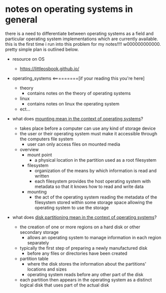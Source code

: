 # notes on operating systems in general

there is a need to differentiate between operating systems as a field and particular operating system implementations which are currently available. this is the first time i run into this problem for my notes!!!! w000000000000. pretty simple plan is outlined below.


* resource on OS
	* https://littleosbook.github.io/


* operating_systems <=========[if your reading this you're here]
	* theory
		* contains notes on the theory of operating systems
	* linux
		* contains notes on linux the operating system
	* ect...




* what does [mounting mean in the context of operating systems](https://en.wikipedia.org/wiki/Mount_(computing))?
	* takes place before a computer can use any kind of storage device
	* the user or their operating system must make it accessible through the computers file system
		* user can only access files on mounted media
	* overview
		* mount point
			* a physical location in the partition used as a root filesystem
		* filesystem
			* organization of the means by which information is read and written
			* each filesystem provides the host operating system with metadata so that it knows how to read and write data
		* mounting
			* the act of the operating system reading the metadata of the filesystem stored within some storage space allowing the operating system to use the storage




* what does [disk partitioning mean in the context of operating systems](https://en.wikipedia.org/wiki/Disk_partitioning)?
	* the creation of one or more regions on a hard disk or other secondary storage
		* allows an operating system to manage information in each region separately
	* typically the first step of preparing a newly manufactured disk
		* before any files or directories have been created
	* partition table
		* where the disk stores the information about the partitions' locations and sizes
		* operating system reads before any other part of the disk
	* each partition then appears in the operating system as a distinct logical disk that uses part of the actual disk



















